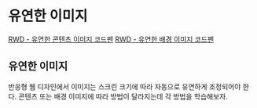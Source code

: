 # 유연한 이미지
[RWD - 유연한 콘텐츠 이미지 코드펜](https://codepen.io/yamoo9/pen/geVPNb)
[RWD - 유연한 배경 이미지 코드펜](https://codepen.io/yamoo9/pen/GxVjWz)
## 유연한 이미지
반응형 웹 디자인에서 이미지는 스크린 크기에 따라 자동으로 유연하게 조정되어야 한다. 콘텐츠 또는 배경 이미지에 따라 방법이 달라지는데 각 방법을 학습해보자.

<br/>
<br/>


<br/>
<br/>
<br/>